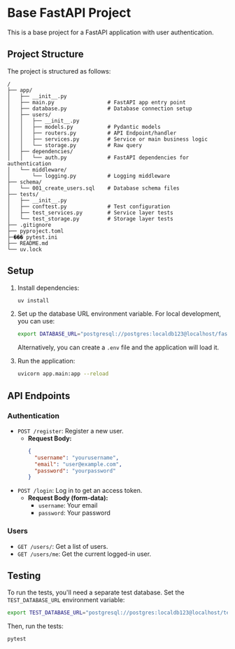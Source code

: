 # Base FastAPI Project

This is a base project for a FastAPI application with user authentication.

## Project Structure

The project is structured as follows:

```
/
├── app/
│   ├── __init__.py
│   ├── main.py                 # FastAPI app entry point
│   ├── database.py             # Database connection setup
│   ├── users/
│   │   ├── __init__.py
│   │   ├── models.py           # Pydantic models
│   │   ├── routers.py          # API Endpoint/handler
│   │   ├── services.py         # Service or main business logic
│   │   └── storage.py          # Raw query
│   ├── dependencies/
│   │   └── auth.py             # FastAPI dependencies for authentication
│   └── middleware/
│       └── logging.py          # Logging middleware
├── schema/
│   └── 001_create_users.sql    # Database schema files
├── tests/
│   ├── __init__.py
│   ├── conftest.py             # Test configuration
│   ├── test_services.py        # Service layer tests
│   └── test_storage.py         # Storage layer tests
├── .gitignore
├── pyproject.toml
├─��� pytest.ini
├── README.md
└── uv.lock
```

## Setup

1.  Install dependencies:
    ```bash
    uv install
    ```

2.  Set up the database URL environment variable. For local development, you can use:
    ```bash
    export DATABASE_URL="postgresql://postgres:localdb123@localhost/fast_db"
    ```
    Alternatively, you can create a `.env` file and the application will load it.

3.  Run the application:
    ```bash
    uvicorn app.main:app --reload
    ```

## API Endpoints

### Authentication

*   `POST /register`: Register a new user.
    *   **Request Body:**
        ```json
        {
          "username": "yourusername",
          "email": "user@example.com",
          "password": "yourpassword"
        }
        ```
*   `POST /login`: Log in to get an access token.
    *   **Request Body (form-data):**
        *   `username`: Your email
        *   `password`: Your password

### Users

*   `GET /users/`: Get a list of users.
*   `GET /users/me`: Get the current logged-in user.

## Testing

To run the tests, you'll need a separate test database. Set the `TEST_DATABASE_URL` environment variable:
```bash
export TEST_DATABASE_URL="postgresql://postgres:localdb123@localhost/test_db_1"
```

Then, run the tests:
```bash
pytest
```